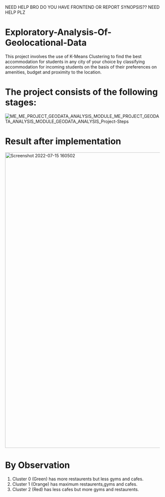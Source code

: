 NEED HELP BRO DO YOU HAVE FRONTEND OR REPORT SYNOPSIS?? NEED HELP PLZ   
# Exploratory-Analysis-Of-Geolocational-Data
This project involves the use of K-Means Clustering to find the best accommodation for students in  any city of your choice by classifying accommodation for incoming students on the basis of their preferences on amenities, budget and proximity to the location.

# The project consists of the following stages:
![ME_ME_PROJECT_GEODATA_ANALYSIS_MODULE_ME_PROJECT_GEODATA_ANALYSIS_MODULE_GEODATA_ANALYSIS_Project-Steps](https://user-images.githubusercontent.com/64399192/179206460-a263b117-b505-468f-b92e-0aa6440de9ce.png)

# Result after implementation
<img width="959" alt="Screenshot 2022-07-15 160502" src="https://user-images.githubusercontent.com/64399192/179208455-7813e108-b0e6-45ad-96ad-679f3ad9c96f.png">

# By Observation 
1. Cluster 0 (Green) has more restaurents but less gyms and cafes.
2. Cluster 1 (Orange) has maximum restaurents,gyms and cafes.
3. Cluster 2 (Red) has less cafes but more gyms and restaurents.
